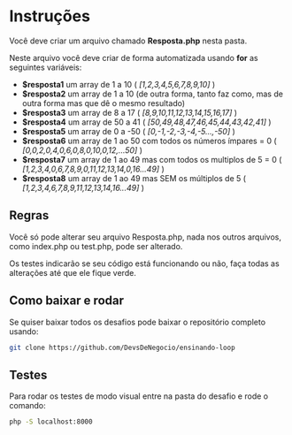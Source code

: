 # Instruções

Você deve criar um arquivo chamado **Resposta.php** nesta pasta.

Neste arquivo você deve criar de forma automatizada usando **for** as seguintes variáveis:
- **$resposta1** um array de 1 a 10 ( *[1,2,3,4,5,6,7,8,9,10]* )
- **$resposta2** um array de 1 a 10 (de outra forma, tanto faz como, mas de outra forma mas que dê o mesmo resultado)
- **$resposta3** um array de 8 a 17 ( *[8,9,10,11,12,13,14,15,16,17]* )
- **$resposta4** um array de 50 a 41 ( *[50,49,48,47,46,45,44,43,42,41]* )
- **$resposta5** um array de 0 a -50 ( *[0,-1,-2,-3,-4,-5...,-50]* )
- **$resposta6** um array de 1 ao 50 com todos os números ímpares = 0 ( *[0,0,2,0,4,0,6,0,8,0,10,0,12,...50]* )
- **$resposta7** um array de 1 ao 49 mas com todos os multiplos de 5 = 0 ( *[1,2,3,4,0,6,7,8,9,0,11,12,13,14,0,16...49]* )
- **$resposta8** um array de 1 ao 49 mas SEM os múltiplos de 5 ( *[1,2,3,4,6,7,8,9,11,12,13,14,16...49]* )

## Regras

Você só pode alterar seu arquivo Resposta.php, nada nos outros arquivos, como index.php ou test.php, pode ser alterado.

Os testes indicarão se seu código está funcionando ou não, faça todas as alterações até que ele fique verde.

## Como baixar e rodar

Se quiser baixar todos os desafios pode baixar o repositório completo usando:

```bash
git clone https://github.com/DevsDeNegocio/ensinando-loop
```


## Testes

Para rodar os testes de modo visual entre na pasta do desafio e rode o comando:
```bash
php -S localhost:8000
```